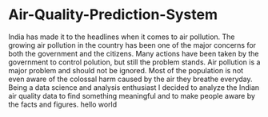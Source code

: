 # Air-Quality-Prediction-System
India has made it to the headlines when it comes to air pollution. The growing air pollution in the country has been one of the major concerns for both the government and the citizens.  Many actions have been taken by the government to control polution, but still the problem stands.  Air pollution is a major problem and should not be ignored. Most of the population is not even aware of the colossal harm caused by the air they breathe everyday.  Being a data science and analysis enthusiast I decided to analyze the Indian air quality data to find something meaningful and to make people aware by the facts and figures.
hello world
